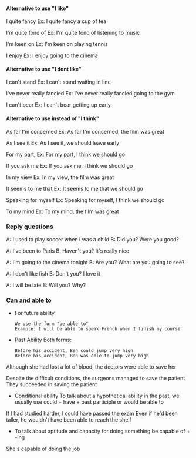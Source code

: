 #### Alternative to use "I like"

I quite fancy Ex: I quite fancy a cup of tea

I'm quite fond of Ex: I'm quite fond of listening to music

I'm keen on Ex: I'm keen on playing tennis

I enjoy Ex: I enjoy going to the cinema

#### Alternative to use "I dont  like"

I can't stand Ex: I can't stand waiting in line

I've never really fancied Ex: I've never really fancied going to the gym

I can't bear Ex: I can't bear getting up early


#### Alternative to use instead of "I think"

As far I'm concerned Ex: As far I'm concerned, the film was great

As I see it Ex: As I see it, we should leave early

For my part, Ex: For my part, I think we should go

If you ask me Ex: If you ask me, I think we should go

In my view Ex: In my view, the film was great

It seems to me that Ex: It seems to me that we should go

Speaking for myself Ex: Speaking for myself, I think we should go

To my mind Ex: To my mind, the film was great


### Reply questions
A: I used to play soccer when I was a child
B: Did you? Were you good?

A: I've been to Paris
B: Haven't you? It's really nice

A: I'm going to the cinema tonight
B: Are you? What are you going to see?

A: I don't like fish
B: Don't you? I love it

A: I will be late
B: Will you? Why?

### Can and able to

- For future ability

      We use the form "be able to" 
      Example: I will be able to speak French when I finish my course


- Past Ability
Both forms:

      Before his accident, Ben could jump very high
      Before his accident, Ben was able to jump very high


Although she had lost a lot of blood,
the doctors were able to save her

Despite the difficult conditions, the surgeons
managed to save the patient
They succeeded in saving the patient

- Conditional ability
To talk about a hypothetical ability in the past,
we usually use could + have + past participle 
or would be able to

If I had studied harder, I could have passed the exam
Even if he'd been taller, he
wouldn't have been able to reach the shelf

- To talk about aptitude and capacity
for doing something
be capable of + -ing

She's capable of doing the job




